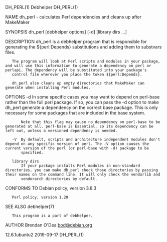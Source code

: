 DH_PERL(1)                                                                                        Debhelper                                                                                        DH_PERL(1)

NAME
       dh_perl - calculates Perl dependencies and cleans up after MakeMaker

SYNOPSIS
       dh_perl [debhelper options] [-d] [library dirs ...]

DESCRIPTION
       dh_perl is a debhelper program that is responsible for generating the ${perl:Depends} substitutions and adding them to substvars files.

       The program will look at Perl scripts and modules in your package, and will use this information to generate a dependency on perl or perlapi. The dependency will be substituted into your package's
       control file wherever you place the token ${perl:Depends}.

       dh_perl also cleans up empty directories that MakeMaker can generate when installing Perl modules.

OPTIONS
       -d  In some specific cases you may want to depend on perl-base rather than the full perl package. If so, you can pass the -d option to make dh_perl generate a dependency on the correct base package.
           This is only necessary for some packages that are included in the base system.

           Note that this flag may cause no dependency on perl-base to be generated at all. perl-base is Essential, so its dependency can be left out, unless a versioned dependency is needed.

       -V  By default, scripts and architecture independent modules don't depend on any specific version of perl. The -V option causes the current version of the perl (or perl-base with -d) package to be
           specified.

       library dirs
           If your package installs Perl modules in non-standard directories, you can make dh_perl check those directories by passing their names on the command line. It will only check the vendorlib and
           vendorarch directories by default.

CONFORMS TO
       Debian policy, version 3.8.3

       Perl policy, version 1.20

SEE ALSO
       debhelper(7)

       This program is a part of debhelper.

AUTHOR
       Brendan O'Dea <bod@debian.org>

12.6.1ubuntu2                                                                                     2019-09-17                                                                                       DH_PERL(1)
